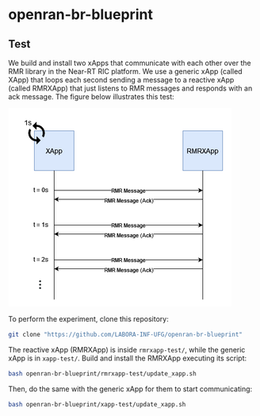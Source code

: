# openran-br-blueprint

## Test
We build and install two xApps that communicate with each other over the RMR library in the Near-RT RIC platform. We use a generic xApp (called XApp) that loops each second sending a message to a reactive xApp (called RMRXApp) that just listens to RMR messages and responds with an ack message. The figure below illustrates this test:

![xApp test](xapp_test.png)

To perform the experiment, clone this repository:
```bash
git clone "https://github.com/LABORA-INF-UFG/openran-br-blueprint"
```

The reactive xApp (RMRXApp) is inside `rmrxapp-test/`, while the generic xApp is in `xapp-test/`. Build and install the RMRXApp executing its script:
```bash
bash openran-br-blueprint/rmrxapp-test/update_xapp.sh
```

Then, do the same with the generic xApp for them to start communicating:
```bash
bash openran-br-blueprint/xapp-test/update_xapp.sh
```
